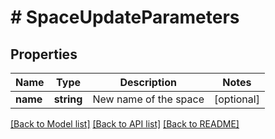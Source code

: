 # # SpaceUpdateParameters

## Properties

Name | Type | Description | Notes
------------ | ------------- | ------------- | -------------
**name** | **string** | New name of the space | [optional] 

[[Back to Model list]](../../README.md#documentation-for-models) [[Back to API list]](../../README.md#documentation-for-api-endpoints) [[Back to README]](../../README.md)


